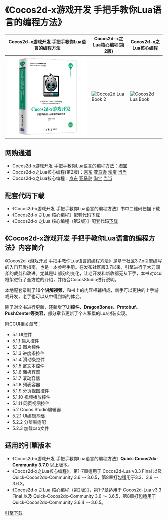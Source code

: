 #  《Cocos2d-x游戏开发 手把手教你Lua语言的编程方法》

| Cocos2d-x游戏开发 手把手教你Lua语言的编程方法 | Cocos2d-x之Lua核心编程(第2版) | Cocos2d-x之Lua核心编程 |
| --- | --- | --- |
| ![Cocos2d-x Game Developing](./book3.jpg) | ![Cocos2d Lua Book 2](./book2.jpg) | ![Cocos2d Lua Book](./book.jpg) |

## 网购通道

* Cocos2d-x游戏开发 手把手教你Lua语言的编程方法：[淘宝](https://s.taobao.com/search?q=手把手教你Lua语言的编程方法)
* Cocos2d-x之Lua核心编程(第2版)：[京东](https://item.jd.com/12223508.html) [亚马逊](https://www.amazon.cn/dp/B073LWNDP6/) [淘宝](https://s.taobao.com/search?q=Cocos2d-x+之+Lua+核心编程+第2版) [当当](http://product.dangdang.com/25112631.html)
* Cocos2d-x之Lua核心编程：[京东](http://item.jd.com/11792827.html) [亚马逊](https://www.amazon.cn/gp/product/B01777XLV8) [淘宝](https://s.taobao.com/search?q=Cocos2d-x+%E4%B9%8B+lua+%E6%A0%B8%E5%BF%83%E7%BC%96%E7%A8%8B) [当当](http://product.dangdang.com/23800863.html)

## 配套代码下载

* 《Cocos2d-x游戏开发 手把手教你Lua语言的编程方法》书中二维码扫描下载
* 《Cocos2d-x 之Lua 核心编程》配套代码[下载](https://pan.baidu.com/s/1bnfVURt)
* 《Cocos2d-x 之Lua 核心编程（第2版）》配套代码[下载](https://pan.baidu.com/s/1slwMuZV)

## 《Cocos2d-x游戏开发 手把手教你Lua语言的编程方法》内容简介

《Cocos2d-x游戏开发 手把手教你Lua语言的编程方法》是基于社区3.7.x引擎编写的入门开发指南，也是一本参考手册。在发布社区版3.7以来，引擎进行了大刀阔斧的裁剪和改进。尤其是UI部分的变化，让老开发和新收都无从下手，本书对ccui框架进行了全方位的介绍，并结合CocosStudio进行说明。

本地配套录制了**10个讲解视频**，和书上的内容相辅相成，新手可以更快的上手游戏开发，老手也可以从中得到新的体会。

除了对全书进行更新，还新增了**UI控件、DragonBones、Protobuf、PushCenter等类容**，部分章节更新了个人积累的Lua封装实现。

附CCUI相关章节：

* 5.1 UI控件
* 5.1.1 输入控件
* 5.1.2 图片控件
* 5.1.3 进度条控件
* 5.1.4 滑动条控件
* 5.1.5 富文本控件
* 5.1.6 面板容器
* 5.1.7 滚动容器
* 5.1.8 列表容器
* 5.1.9 分页视图控件
* 5.1.10 视频播放控件
* 5.1.11 网页视图控件
* 5.2 Cocos Studio编辑器
* 5.2.1 UI编辑基础
* 5.2.2 分辨率适配
* 5.2.3 加载csb文件

## 适用的引擎版本

* 《Cocos2d-x游戏开发 手把手教你Lua语言的编程方法》**Quick-Cocos2dx-Community 3.7.0** 以上版本。
* 《Cocos2d-x之Lua核心编程》，第1-7章适用于 Cocos2d-Lua v3.3 Final 以及 Quick-Cocos2dx-Community 3.6 ～ 3.6.5，第8章打包适用于3.3、3.6 ～ 3.6.3。
* 《Cocos2d-x 之Lua 核心编程（第2版）》，第1-7章适用于 Cocos2d-Lua v3.3 Final 以及 Quick-Cocos2dx-Community 3.6 ～ 3.6.5，第8章打包适用于 Quick-Cocos2dx-Community 3.6.4 ～ 3.6.5。

[引擎下载](../download/index.md)
